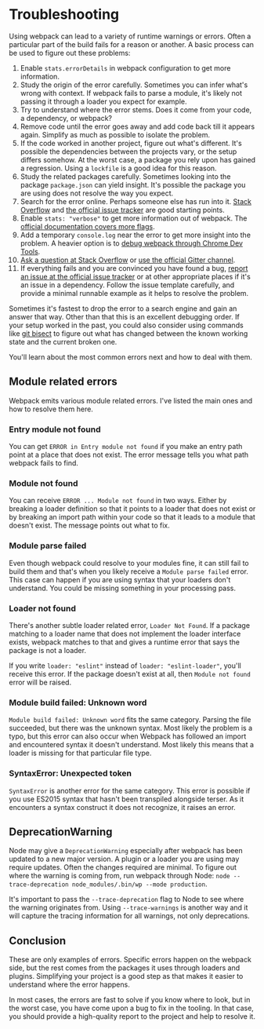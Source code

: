 # Troubleshooting

Using webpack can lead to a variety of runtime warnings or errors. Often a particular part of the build fails for a reason or another. A basic process can be used to figure out these problems:

1. Enable `stats.errorDetails` in webpack configuration to get more information.
2. Study the origin of the error carefully. Sometimes you can infer what's wrong with context. If webpack fails to parse a module, it's likely not passing it through a loader you expect for example.
3. Try to understand where the error stems. Does it come from your code, a dependency, or webpack?
4. Remove code until the error goes away and add code back till it appears again. Simplify as much as possible to isolate the problem.
5. If the code worked in another project, figure out what's different. It's possible the dependencies between the projects vary, or the setup differs somehow. At the worst case, a package you rely upon has gained a regression. Using a `lockfile` is a good idea for this reason.
6. Study the related packages carefully. Sometimes looking into the package `package.json` can yield insight. It's possible the package you are using does not resolve the way you expect.
7. Search for the error online. Perhaps someone else has run into it. [Stack Overflow](https://stackoverflow.com/questions/tagged/webpack) and [the official issue tracker](https://github.com/webpack/webpack/issues) are good starting points.
8. Enable `stats: "verbose"` to get more information out of webpack. The [official documentation covers more flags](https://webpack.js.org/configuration/stats/).
9. Add a temporary `console.log` near the error to get more insight into the problem. A heavier option is to [debug webpack through Chrome Dev Tools](https://medium.com/webpack/webpack-bits-learn-and-debug-webpack-with-chrome-dev-tools-da1c5b19554).
10. [Ask a question at Stack Overflow](https://stackoverflow.com/questions/tagged/webpack) or [use the official Gitter channel](https://gitter.im/webpack/webpack).
11. If everything fails and you are convinced you have found a bug, [report an issue at the official issue tracker](https://github.com/webpack/webpack/issues) or at other appropriate places if it's an issue in a dependency. Follow the issue template carefully, and provide a minimal runnable example as it helps to resolve the problem.

Sometimes it's fastest to drop the error to a search engine and gain an answer that way. Other than that this is an excellent debugging order. If your setup worked in the past, you could also consider using commands like [git bisect](https://git-scm.com/docs/git-bisect) to figure out what has changed between the known working state and the current broken one.

You'll learn about the most common errors next and how to deal with them.

## Module related errors

Webpack emits various module related errors. I've listed the main ones and how to resolve them here.

### Entry module not found

You can get `ERROR in Entry module not found` if you make an entry path point at a place that does not exist. The error message tells you what path webpack fails to find.

### Module not found

You can receive `ERROR ... Module not found` in two ways. Either by breaking a loader definition so that it points to a loader that does not exist or by breaking an import path within your code so that it leads to a module that doesn't exist. The message points out what to fix.

### Module parse failed

Even though webpack could resolve to your modules fine, it can still fail to build them and that's when you likely receive a `Module parse failed` error. This case can happen if you are using syntax that your loaders don't understand. You could be missing something in your processing pass.

### Loader not found

There's another subtle loader related error, `Loader Not Found`. If a package matching to a loader name that does not implement the loader interface exists, webpack matches to that and gives a runtime error that says the package is not a loader.

If you write `loader: "eslint"` instead of `loader: "eslint-loader"`, you'll receive this error. If the package doesn't exist at all, then `Module not found` error will be raised.

### Module build failed: Unknown word

`Module build failed: Unknown word` fits the same category. Parsing the file succeeded, but there was the unknown syntax. Most likely the problem is a typo, but this error can also occur when Webpack has followed an import and encountered syntax it doesn't understand. Most likely this means that a loader is missing for that particular file type.

### SyntaxError: Unexpected token

`SyntaxError` is another error for the same category. This error is possible if you use ES2015 syntax that hasn't been transpiled alongside terser. As it encounters a syntax construct it does not recognize, it raises an error.

## DeprecationWarning

Node may give a `DeprecationWarning` especially after webpack has been updated to a new major version. A plugin or a loader you are using may require updates. Often the changes required are minimal. To figure out where the warning is coming from, run webpack through Node: `node --trace-deprecation node_modules/.bin/wp --mode production`.

It's important to pass the `--trace-deprecation` flag to Node to see where the warning originates from. Using `--trace-warnings` is another way and it will capture the tracing information for all warnings, not only deprecations.

## Conclusion

These are only examples of errors. Specific errors happen on the webpack side, but the rest comes from the packages it uses through loaders and plugins. Simplifying your project is a good step as that makes it easier to understand where the error happens.

In most cases, the errors are fast to solve if you know where to look, but in the worst case, you have come upon a bug to fix in the tooling. In that case, you should provide a high-quality report to the project and help to resolve it.
